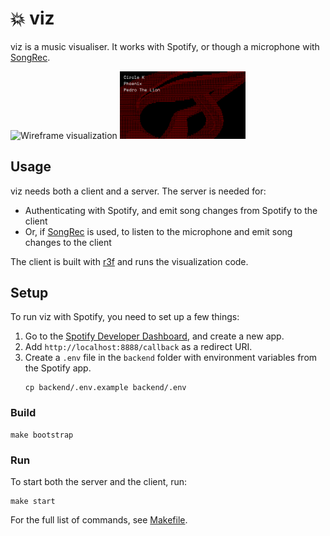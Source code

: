 # 💥 viz

viz is a music visualiser. It works with Spotify, or though a microphone with [SongRec](https://github.com/marin-m/SongRec).

<p>
  <img width="40%" src="screenshots/wireframe.png" alt="Wireframe visualization"/>
  <img width="40%" src="screenshots/ascii.png" alt="Ascii visualization"/>
</p>

## Usage

viz needs both a client and a server. The server is needed for:
- Authenticating with Spotify, and emit song changes from Spotify to the client
- Or, if [SongRec](https://github.com/marin-m/SongRec) is used, to listen to the microphone and emit song changes to the client

The client is built with [r3f](https://docs.pmnd.rs/react-three-fiber/getting-started/introduction) and runs the visualization code.

## Setup

To run viz with Spotify, you need to set up a few things:
1. Go to the [Spotify Developer Dashboard](https://developer.spotify.com/dashboard/), and create a new app. 
2. Add `http://localhost:8888/callback` as a redirect URI.
3. Create a `.env` file in the `backend` folder with environment variables from the Spotify app.
    ```shell
    cp backend/.env.example backend/.env
    ```

### Build

```shell
make bootstrap
```

### Run

To start both the server and the client, run:

```shell
make start
```

For the full list of commands, see [Makefile](./Makefile).
